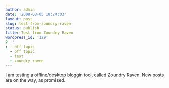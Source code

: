 ```yaml
---
author: admin
date: '2008-08-05 18:24:03'
layout: post
slug: test-from-zoundry-raven
status: publish
title: Test from Zoundry Raven
wordpress_id: '129'
? ''
: - off topic
  - off topic
  - test
  - zoundry raven
---
```


I am testing a offline/desktop bloggin tool, called Zoundry Raven. New
posts are on the way, as promised.
